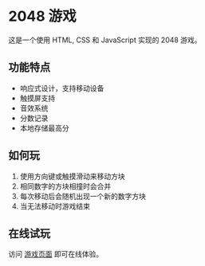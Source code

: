 # 2048 游戏

这是一个使用 HTML, CSS 和 JavaScript 实现的 2048 游戏。

## 功能特点

- 响应式设计，支持移动设备
- 触摸屏支持
- 音效系统
- 分数记录
- 本地存储最高分

## 如何玩

1. 使用方向键或触摸滑动来移动方块
2. 相同数字的方块相撞时会合并
3. 每次移动后会随机出现一个新的数字方块
4. 当无法移动时游戏结束

## 在线试玩

访问 [游戏页面](https://kennywxw.github.io/2048-game/) 即可在线体验。 